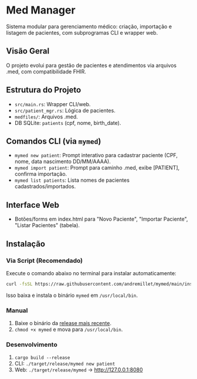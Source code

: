 # Med Manager

Sistema modular para gerenciamento médico: criação, importação e listagem de pacientes, com subprogramas CLI e wrapper web.

## Visão Geral

O projeto evolui para gestão de pacientes e atendimentos via arquivos .med, com compatibilidade FHIR.

## Estrutura do Projeto

- `src/main.rs`: Wrapper CLI/web.
- `src/patient_mgr.rs`: Lógica de pacientes.
- `medfiles/`: Arquivos .med.
- DB SQLite: `patients` (cpf, nome, birth_date).

## Comandos CLI (via `mymed`)

- `mymed new patient`: Prompt interativo para cadastrar paciente (CPF, nome, data nascimento DD/MM/AAAA).
- `mymed import patient`: Prompt para caminho .med, exibe [PATIENT], confirma importação.
- `mymed list patients`: Lista nomes de pacientes cadastrados/importados.

## Interface Web

- Botões/forms em index.html para "Novo Paciente", "Importar Paciente", "Listar Pacientes" (tabela).

## Instalação

### Via Script (Recomendado)
Execute o comando abaixo no terminal para instalar automaticamente:

```bash
curl -fsSL https://raw.githubusercontent.com/andremillet/mymed/main/install.sh | bash
```

Isso baixa e instala o binário `mymed` em `/usr/local/bin`.

### Manual
1. Baixe o binário da [release mais recente](https://github.com/andremillet/mymed/releases).
2. `chmod +x mymed` e mova para `/usr/local/bin`.

### Desenvolvimento
1. `cargo build --release`
2. CLI: `./target/release/mymed new patient`
3. Web: `./target/release/mymed` → http://127.0.0.1:8080